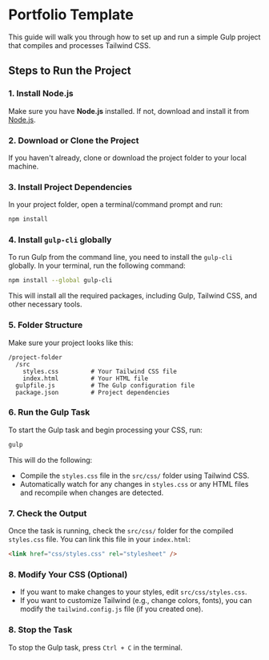 
# Portfolio Template

This guide will walk you through how to set up and run a simple Gulp project that compiles and processes Tailwind CSS.

## Steps to Run the Project

### 1. Install Node.js
Make sure you have **Node.js** installed. If not, download and install it from [Node.js](https://nodejs.org/).

### 2. Download or Clone the Project
If you haven't already, clone or download the project folder to your local machine.

### 3. Install Project Dependencies
In your project folder, open a terminal/command prompt and run:

```bash
npm install
```

### 4. Install `gulp-cli` globally
To run Gulp from the command line, you need to install the `gulp-cli` globally. In your terminal, run the following command:

```bash
npm install --global gulp-cli
```
This will install all the required packages, including Gulp, Tailwind CSS, and other necessary tools.

### 5. Folder Structure
Make sure your project looks like this:

```
/project-folder
  /src
    styles.css         # Your Tailwind CSS file
    index.html         # Your HTML file
  gulpfile.js          # The Gulp configuration file
  package.json         # Project dependencies
```

### 6. Run the Gulp Task
To start the Gulp task and begin processing your CSS, run:

```bash
gulp
```

This will do the following:
- Compile the `styles.css` file in the `src/css/` folder using Tailwind CSS.
- Automatically watch for any changes in `styles.css` or any HTML files and recompile when changes are detected.

### 7. Check the Output
Once the task is running, check the `src/css/` folder for the compiled `styles.css` file. You can link this file in your `index.html`:

```html
<link href="css/styles.css" rel="stylesheet" />
```

### 8. Modify Your CSS (Optional)
- If you want to make changes to your styles, edit `src/css/styles.css`.
- If you want to customize Tailwind (e.g., change colors, fonts), you can modify the `tailwind.config.js` file (if you created one).

### 8. Stop the Task
To stop the Gulp task, press `Ctrl + C` in the terminal.
